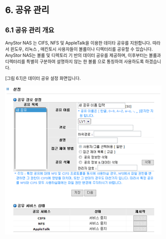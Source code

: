 # 6. 공유 관리

## 6.1 공유 관리 개요

AnyStor NAS 는 CIFS, NFS 및 AppleTalk을 이용한 데이타 공유를 지원합니다. 따라서 윈도우, 리눅스 , 매킨토시 사용자들이 볼륨이나 디렉터리를 공유할 수 있습니다. AnyStor NAS는 볼륨 및 디렉토리 기 반의 데이터 공유를 제공하며, 이후부터는 볼륨과 디렉터리를 특별히 구분하여 설명하지 않는 한 볼륨 으로 통칭하여 사용하도록 하겠습니다.   
  
 \[그림 6.1\]은 데이터 공유 설정 화면입니다.

![\[ &#xADF8;&#xB9BC; 6.1.1 AnyManager&#xC758; &#xACF5;&#xC720; &#xC124;&#xC815; \]](../.gitbook/assets/share%20%282%29%20%282%29.png)

